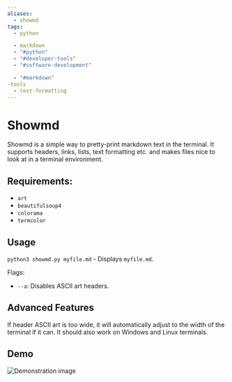 ```yaml
---
aliases:
  - showmd
tags:
  - python

  - markdown
  - "#python"
  - "#developer-tools"
  - "#software-development"

  - "#markdown"
-tools
  - text-formatting
---
```

# Showmd
Showmd is a simple way to pretty-print markdown text in the terminal. It supports headers, links, lists, text formatting etc. and makes files nice to look at in a terminal environment.

## Requirements:
* `art`
* `beautifulsoup4`
* `colorama`
* `termcolor`

## Usage
`python3 showmd.py myfile.md` - Displays `myfile.md`.

Flags:

* `--a`: Disables ASCII art headers.

## Advanced Features
If header ASCII art is too wide, it will automatically adjust to the width of the terminal if it can. It should also work on Windows and Linux terminals.

## Demo
![Demonstration image](showmd_demo.png)